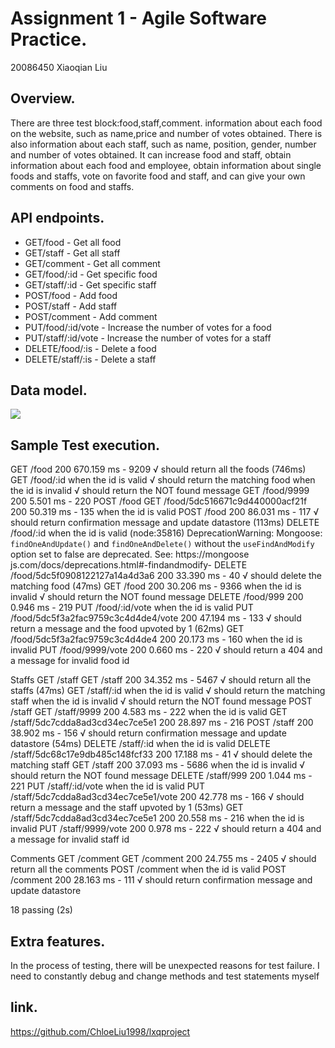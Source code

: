 # Assignment 1 - Agile Software Practice.
20086450 Xiaoqian Liu

## Overview.
There are three test block:food,staff,comment.
information about each food on the website, such as name,price and number of votes obtained. There is also information about each staff, such as name, position, gender, number and number of votes obtained. It can increase food and staff, obtain information about each food and employee, obtain information about single foods and staffs, vote on favorite food and staff, and can give your own comments on food and staffs.

## API endpoints.

+ GET/food - Get all food
+ GET/staff - Get all staff
+ GET/comment - Get all comment
+ GET/food/:id - Get specific food
+ GET/staff/:id - Get specific staff
+ POST/food - Add food
+ POST/staff - Add staff
+ POST/comment - Add comment
+ PUT/food/:id/vote - Increase the number of votes for a food 
+ PUT/staff/:id/vote - Increase the number of votes for a staff
+ DELETE/food/:is - Delete a food
+ DELETE/staff/:is - Delete a staff

## Data model.
[datamodel]: a.png
![][datamodel]
## Sample Test execution.
GET /food 200 670.159 ms - 9209
      √ should return all the foods (746ms)
    GET /food/:id
      when the id is valid
        √ should return the matching food
      when the id is invalid
        √ should return the NOT found message
GET /food/9999 200 5.501 ms - 220
    POST /food
GET /food/5dc516671c9d440000acf21f 200 50.319 ms - 135
      when the id is valid
POST /food 200 86.031 ms - 117
        √ should return confirmation message and update datastore (113ms)
    DELETE /food/:id
      when the id is valid
(node:35816) DeprecationWarning: Mongoose: `findOneAndUpdate()` and `findOneAndDelete()` without the `useFindAndModify` option set to false are deprecated. See: https://mongoose
js.com/docs/deprecations.html#-findandmodify-
DELETE /food/5dc5f0908122127a14a4d3a6 200 33.390 ms - 40
        √ should delete the matching food (47ms)
GET /food 200 30.206 ms - 9366
      when the id is invalid
        √ should return the NOT found message
DELETE /food/999 200 0.946 ms - 219
    PUT /food/:id/vote
      when the id is valid
PUT /food/5dc5f3a2fac9759c3c4d4de4/vote 200 47.194 ms - 133
        √ should return a message and the food upvoted by 1 (62ms)
GET /food/5dc5f3a2fac9759c3c4d4de4 200 20.173 ms - 160
      when the id is invalid
PUT /food/9999/vote 200 0.660 ms - 220
        √ should return a 404 and a message for invalid food id

  Staffs
    GET /staff
GET /staff 200 34.352 ms - 5467
      √ should return all the staffs (47ms)
    GET /staff/:id
      when the id is valid
        √ should return the matching staff
      when the id is invalid
        √ should return the NOT found message
    POST /staff
GET /staff/9999 200 4.583 ms - 222
      when the id is valid
GET /staff/5dc7cdda8ad3cd34ec7ce5e1 200 28.897 ms - 216
POST /staff 200 38.902 ms - 156
        √ should return confirmation message and update datastore (54ms)
    DELETE /staff/:id
      when the id is valid
DELETE /staff/5dc68c17e9db485c148fcf33 200 17.188 ms - 41
        √ should delete the matching staff
GET /staff 200 37.093 ms - 5686
      when the id is invalid
        √ should return the NOT found message
DELETE /staff/999 200 1.044 ms - 221
    PUT /staff/:id/vote
      when the id is valid
PUT /staff/5dc7cdda8ad3cd34ec7ce5e1/vote 200 42.778 ms - 166
        √ should return a message and the staff upvoted by 1 (53ms)
GET /staff/5dc7cdda8ad3cd34ec7ce5e1 200 20.558 ms - 216
      when the id is invalid
PUT /staff/9999/vote 200 0.978 ms - 222
        √ should return a 404 and a message for invalid staff id

  Comments
    GET /comment
GET /comment 200 24.755 ms - 2405
      √ should return all the comments
    POST /comment
      when the id is valid
POST /comment 200 28.163 ms - 111
        √ should return confirmation message and update datastore


  18 passing (2s)

## Extra features.
In the process of testing, there will be unexpected reasons for test failure. I need to constantly debug and change methods and test statements myself

## link.
https://github.com/ChloeLiu1998/lxqproject
